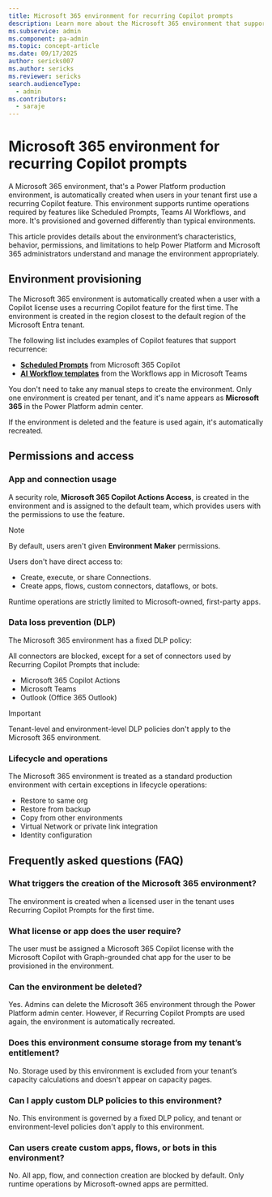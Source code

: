 ```yaml
---
title: Microsoft 365 environment for recurring Copilot prompts 
description: Learn more about the Microsoft 365 environment that supports runtime operations required by features like Scheduled Prompts, Teams AI Workflows, and more.
ms.subservice: admin
ms.component: pa-admin
ms.topic: concept-article
ms.date: 09/17/2025
author: sericks007
ms.author: sericks
ms.reviewer: sericks
search.audienceType: 
  - admin
ms.contributors:
  - saraje
---
```


# Microsoft 365 environment for recurring Copilot prompts 

A Microsoft 365 environment, that's a Power Platform production environment, is automatically created when users in your tenant first use a recurring Copilot feature. This environment supports runtime operations required by features like Scheduled Prompts, Teams AI Workflows, and more. It's provisioned and governed differently than typical environments.

This article provides details about the environment’s characteristics, behavior, permissions, and limitations to help Power Platform and Microsoft 365 administrators understand and manage the environment appropriately.

## Environment provisioning

The Microsoft 365 environment is automatically created when a user with a Copilot license uses a recurring Copilot feature for the first time. The environment is created in the region closest to the default region of the Microsoft Entra tenant.

The following list includes examples of Copilot features that support recurrence:
- **[Scheduled Prompts](/copilot/microsoft-365/scheduled-prompts)** from Microsoft 365 Copilot
- **[AI Workflow templates](https://support.microsoft.com/topic/b7023604-c62a-44d3-a097-fddb68e41ff3?preview=true)** from the Workflows app in Microsoft Teams

You don't need to take any manual steps to create the environment. Only one environment is created per tenant, and it's name appears as **Microsoft 365** in the Power Platform admin center.

If the environment is deleted and the feature is used again, it's automatically recreated.

## Permissions and access
### App and connection usage

A security role, **Microsoft 365 Copilot Actions Access**, is created in the environment and is assigned to the default team, which provides users with the permissions to use the feature.

> [!Note]
> By default, users aren't given **Environment Maker** permissions.

Users don't have direct access to:

- Create, execute, or share Connections.
- Create apps, flows, custom connectors, dataflows, or bots.

Runtime operations are strictly limited to Microsoft-owned, first-party apps.
  
### Data loss prevention (DLP)
The Microsoft 365 environment has a fixed DLP policy:

All connectors are blocked, except for a set of connectors used by Recurring Copilot Prompts that include:
- Microsoft 365 Copilot Actions
- Microsoft Teams
- Outlook (Office 365 Outlook)

> [!Important]
> Tenant-level and environment-level DLP policies don't apply to the Microsoft 365 environment.

### Lifecycle and operations
The Microsoft 365 environment is treated as a standard production environment with certain exceptions in lifecycle operations:

- Restore to same org
- Restore from backup
- Copy from other environments
- Virtual Network or private link integration
- Identity configuration

## Frequently asked questions (FAQ)

### What triggers the creation of the Microsoft 365 environment?
The environment is created when a licensed user in the tenant uses Recurring Copilot Prompts for the first time.

### What license or app does the user require?
The user must be assigned a Microsoft 365 Copilot license with the Microsoft Copilot with Graph-grounded chat app for the user to be provisioned in the environment.

### Can the environment be deleted?
Yes. Admins can delete the Microsoft 365 environment through the Power Platform admin center. However, if Recurring Copilot Prompts are used again, the environment is automatically recreated.

### Does this environment consume storage from my tenant’s entitlement?
No. Storage used by this environment is excluded from your tenant’s capacity calculations and doesn't appear on capacity pages.

### Can I apply custom DLP policies to this environment?
No. This environment is governed by a fixed DLP policy, and tenant or environment-level policies don't apply to this environment.

### Can users create custom apps, flows, or bots in this environment?
No. All app, flow, and connection creation are blocked by default. Only runtime operations by Microsoft-owned apps are permitted.




